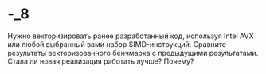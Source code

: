 # -_8
Нужно векторизировать ранее разработанный код, используя Intel AVX или любой выбранный вами набор SIMD-инструкций. Сравните результаты векторизованного бенчмарка с предыдущими результатами. Стала ли новая реализация работать лучше? Почему?
